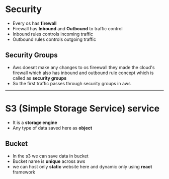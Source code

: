 # Security
* Every os has **firewall**
* Firewall has **Inbound** and **Outbound** to traffic control 
* Inbound rules controls incoming traffic
* Outbound rules controls outgoing traffic

## Security Groups
* Aws doesnt make any changes to os fireewall they made the cloud's firewall which also has inbound and outbound rule concept which is called as **security groups**
* So the first traffic passes through security groups in aws


___
# S3 (Simple Storage Service) service
* It is a **storage engine**
* Any type of data saved here as **object**

## Bucket
* In the s3 we can save data in bucket
* Bucket name is **unique** across aws
* we can host only **static** website here and dynamic only using **react** framework



